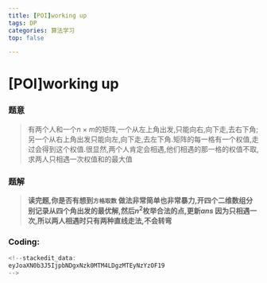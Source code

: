 ```yaml
---
title: [POI]working up
tags: DP
categories: 算法学习
top: false

---
```

# [POI]working up
### 题意
> 有两个人和一个$n \times m$的矩阵,一个从左上角出发,只能向右,向下走,去右下角;另一个从右上角出发只能向左,向下走,去左下角.矩阵的每一格有一个权值,走过会得到这个权值.很显然,两个人肯定会相遇,他们相遇的那一格的权值不取,求两人只相遇一次权值和的最大值

### 题解
> **读完题,你是否有想到`方格取数`
> 做法非常简单也非常暴力,开四个二维数组分别记录从四个角出发的最优解,然后$n^2$枚举合法的点,更新$ans$
> 因为只相遇一次,所以两人相遇时只有两种直线走法,不会转弯**

### Coding:
```cpp
<!--stackedit_data:
eyJoaXN0b3J5IjpbNDgxNzk0MTM4LDgzMTEyNzYzOF19
-->